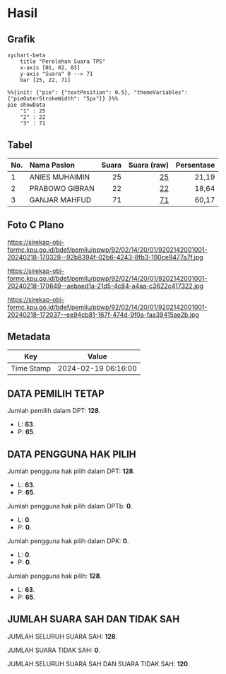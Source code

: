 # Hasil

## Grafik

```mermaid
xychart-beta
    title "Perolehan Suara TPS"
    x-axis [01, 02, 03]
    y-axis "Suara" 0 --> 71
    bar [25, 22, 71]
```

```mermaid
%%{init: {"pie": {"textPosition": 0.5}, "themeVariables": {"pieOuterStrokeWidth": "5px"}} }%%
pie showData
    "1" : 25
    "2" : 22
    "3" : 71
```

## Tabel

| No. | Nama Paslon    | Suara | Suara (raw) | Persentase |
|:--- |:-------------- | -----:| -----------:| ----------:|
| 1   | ANIES MUHAIMIN | 25    | [25][p-1]   | 21,19      |
| 2   | PRABOWO GIBRAN | 22    | [22][p-2]   | 18,64      |
| 3   | GANJAR MAHFUD  | 71    | [71][p-3]   | 60,17      |


[p-1]: https://github.com/gigit-pemilu/pemilu-2024-92-papua-barat/blob/main/pilpres/hitung-suara/sub/92-papua-barat/sub/02-manokwari/sub/14-manokwari-utara/sub/2001-yoom-i/sub/001-tps/sub/paslon-1.txt
[p-2]: https://github.com/gigit-pemilu/pemilu-2024-92-papua-barat/blob/main/pilpres/hitung-suara/sub/92-papua-barat/sub/02-manokwari/sub/14-manokwari-utara/sub/2001-yoom-i/sub/001-tps/sub/paslon-2.txt
[p-3]: https://github.com/gigit-pemilu/pemilu-2024-92-papua-barat/blob/main/pilpres/hitung-suara/sub/92-papua-barat/sub/02-manokwari/sub/14-manokwari-utara/sub/2001-yoom-i/sub/001-tps/sub/paslon-3.txt

## Foto C Plano

https://sirekap-obj-formc.kpu.go.id/bdef/pemilu/ppwp/92/02/14/20/01/9202142001001-20240218-170328--92b8394f-02b6-4243-8fb3-190ce9477a7f.jpg

https://sirekap-obj-formc.kpu.go.id/bdef/pemilu/ppwp/92/02/14/20/01/9202142001001-20240218-170649--aebaed1a-21d5-4c84-a4aa-c3622c417322.jpg

https://sirekap-obj-formc.kpu.go.id/bdef/pemilu/ppwp/92/02/14/20/01/9202142001001-20240218-172037--ee94cb81-167f-474d-9f0a-faa39415ae2b.jpg


## Metadata

| Key        | Value               |
| ---------- | ------------------- |
| Time Stamp | 2024-02-19 06:16:00 |


## DATA PEMILIH TETAP

Jumlah pemilih dalam DPT: **128**.
 * L: **63**.
 * P: **65**.

## DATA PENGGUNA HAK PILIH

Jumlah pengguna hak pilih dalam DPT: **128**.
 * L: **63**.
 * P: **65**.

Jumlah pengguna hak pilih dalam DPTb: **0**.
 * L: **0**.
 * P: **0**.

Jumlah pengguna hak pilih dalam DPK: **0**.
 * L: **0**.
 * P: **0**.

Jumlah pengguna hak pilih: **128**.
 * L: **63**.
 * P: **65**.

## JUMLAH SUARA SAH DAN TIDAK SAH

JUMLAH SELURUH SUARA SAH: **128**.

JUMLAH SUARA TIDAK SAH: **0**.

JUMLAH SELURUH SUARA SAH DAN SUARA TIDAK SAH: **120**.


